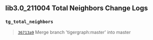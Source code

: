 
## lib3.0_211004 Total Neighbors Change Logs

### `tg_total_neighbors`

> [`36713a9`](https://github.com/tigergraph/gsql-graph-algorithms/commit/36713a9882094e177456795cda8173faf2fc8ce2) Merge branch 'tigergraph:master' into master

